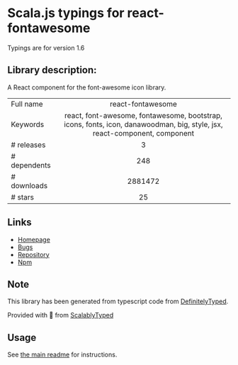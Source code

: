 
# Scala.js typings for react-fontawesome

Typings are for version 1.6

## Library description:
A React component for the font-awesome icon library.

|                    |                 |
| ------------------ | :-------------: |
| Full name          | react-fontawesome |
| Keywords           | react, font-awesome, fontawesome, bootstrap, icons, fonts, icon, danawoodman, big, style, jsx, react-component, component |
| # releases         | 3 |
| # dependents       | 248 |
| # downloads        | 2881472 |
| # stars            | 25 |

## Links
- [Homepage](https://github.com/danawoodman/react-fontawesome#readme)
- [Bugs](https://github.com/danawoodman/react-fontawesome/issues)
- [Repository](https://github.com/danawoodman/react-fontawesome)
- [Npm](https://www.npmjs.com/package/react-fontawesome)
    


## Note
This library has been generated from typescript code from [DefinitelyTyped](https://definitelytyped.org).

Provided with :purple_heart: from [ScalablyTyped](https://github.com/oyvindberg/ScalablyTyped)

## Usage
See [the main readme](../../readme.md) for instructions.



